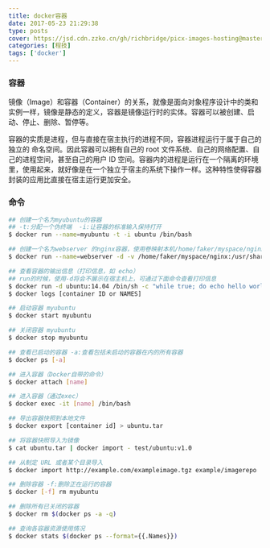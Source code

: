 ```yaml
---
title: docker容器
date: 2017-05-23 21:29:38
type: posts
cover: https://jsd.cdn.zzko.cn/gh/richbridge/picx-images-hosting@master/thumbnail/程技.jpg
categories: [程技]
tags: ['docker']
---
```

### 容器
镜像（Image）和容器（Container）的关系，就像是面向对象程序设计中的类和实例一样，镜像是静态的定义，容器是镜像运行时的实体。容器可以被创建、启动、停止、删除、暂停等。

容器的实质是进程，但与直接在宿主执行的进程不同，容器进程运行于属于自己的独立的 命名空间。因此容器可以拥有自己的 root 文件系统、自己的网络配置、自己的进程空间，甚至自己的用户 ID 空间。容器内的进程是运行在一个隔离的环境里，使用起来，就好像是在一个独立于宿主的系统下操作一样。这种特性使得容器封装的应用比直接在宿主运行更加安全。

<!--more-->

### 命令
```bash
## 创建一个名为myubuntu的容器
## -t:分配一个伪终端  -i:让容器的标准输入保持打开
$ docker run --name=myubuntu -t -i ubuntu /bin/bash

## 创建一个名为webserver 的nginx容器，使用卷映射本机/home/faker/myspace/nginx目录到docker目录/usr/share/nginx/html
$ docker run --name=webserver -d -v /home/faker/myspace/nginx:/usr/share/nginx/html -p 80:80 nginx

## 查看容器的输出信息（打印信息，如 echo）
## run的时候，使用-d将会不展示在宿主机上，可通过下面命令查看打印信息
$ docker run -d ubuntu:14.04 /bin/sh -c "while true; do echo hello world; sleep 1; done"
$ docker logs [container ID or NAMES]

## 启动容器 myubuntu
$ docker start myubuntu

## 关闭容器 myubuntu
$ docker stop myubuntu

## 查看已启动的容器 -a:查看包括未启动的容器在内的所有容器
$ docker ps [-a]

## 进入容器（Docker自带的命令）
$ docker attach [name]

## 进入容器（通过exec）
$ docker exec -it [name] /bin/bash

## 导出容器快照到本地文件
$ docker export [container id] > ubuntu.tar

## 将容器快照导入为镜像
$ cat ubuntu.tar | docker import - test/ubuntu:v1.0

## 从制定 URL 或者某个目录导入
$ docker import http://example.com/exampleimage.tgz example/imagerepo

## 删除容器 -f:删除正在运行的容器
$ docker [-f] rm myubuntu

## 删除所有已关闭的容器
$ docker rm $(docker ps -a -q)

## 查询各容器资源使用情况
$ docker stats $(docker ps --format={{.Names}})
```
